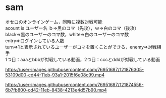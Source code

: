 # sam
オセロのオンラインゲーム，同時に複数対戦可能<br>
acount is ユーザー名
ｂ⇒黒のコマ（先攻），ｗ⇒白のコマ（後攻）<br>
black⇒黒のユーザーのコマ数，white⇒白のユーザーのコマ数<br>
entry⇒ログインしている人数<br>
turn⇒1と表示されているユーザーがコマを置くことができる，enemy⇒対戦相手<br>
1つ目：aaaとbbbが対戦している動画，2つ目：cccとdddが対戦している動画<br>

https://user-images.githubusercontent.com/76951687/121876305-53109d00-cd44-11eb-93a1-2015f6e08c99.mp4

https://user-images.githubusercontent.com/76951687/121874556-6b7fb800-cd42-11eb-8438-4213e4d57b90.mp4
